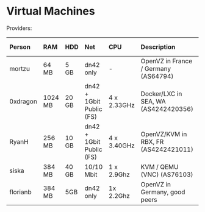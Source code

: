 # Virtual Machines

Providers:

| Person        | RAM     | HDD   | Net        | CPU         | Description                | No. Available
|:------------- |:------  |:----- |:---------- |:----------  |:-------------------------- |:--------------------------|
| mortzu        | 64 MB   | 5 GB  | dn42 only  | -           | OpenVZ in France / Germany (AS64794) |?|
| 0xdragon      | 1024 MB | 20 GB | dn42 + 1Gbit Public (FS) | 4 x 2.33GHz | Docker/LXC in SEA, WA (AS4242420356) |?|
| RyanH         | 256 MB | 10 GB | dn42 + 1Gbit Public (FS) | 4 x 3.40GHz | OpenVZ/KVM in RBX, FR (AS4242421011) |12|
|siska 	        | 384 MB  | 40 GB | 10/10 Mbit | 1 x 2.9Ghz  | KVM / QEMU (VNC) (AS76103) | 0 |
|florianb       | 384 MB  | 5GB   | dn42 only  | 1x 2.2Ghz   | OpenVZ in Germany, good peers | enough
